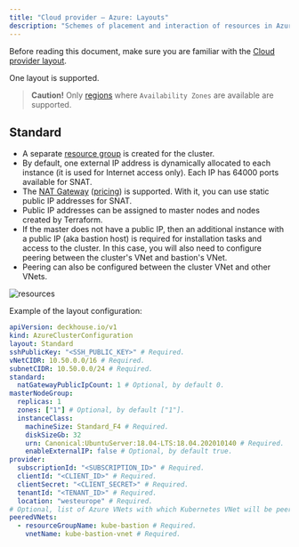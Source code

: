 ```yaml
---
title: "Cloud provider — Azure: Layouts"
description: "Schemes of placement and interaction of resources in Azure when working with the Deckhouse cloud provider."
---
```


Before reading this document, make sure you are familiar with the [Cloud provider layout](/deckhouse/docs/documentation/pages/CLOUD-PROVIDER-LAYOUT.md).

One layout is supported.

> **Caution!** Only [regions](https://docs.microsoft.com/en-us/azure/availability-zones/az-region) where `Availability Zones` are available are supported.

## Standard

* A separate [resource group](https://docs.microsoft.com/en-us/azure/azure-resource-manager/management/manage-resource-groups-portal) is created for the cluster.
* By default, one external IP address is dynamically allocated to each instance (it is used for Internet access only). Each IP has 64000 ports available for SNAT.
* The [NAT Gateway](https://docs.microsoft.com/en-us/azure/virtual-network/nat-overview) ([pricing](https://azure.microsoft.com/en-us/pricing/details/virtual-network/)) is supported. With it, you can use static public IP addresses for SNAT.
* Public IP addresses can be assigned to master nodes and nodes created by Terraform.
* If the master does not have a public IP, then an additional instance with a public IP (aka bastion host) is required for installation tasks and access to the cluster. In this case, you will also need to configure peering between the cluster's VNet and bastion's VNet.
* Peering can also be configured between the cluster VNet and other VNets.

![resources](https://docs.google.com/drawings/d/e/2PACX-1vRFsmvb6DLYjWfp-2ho3fJ2K1jRCH3nKAda-K_kgDaH2cOKScD_qT4x7tK66IeZAQLfQiMEtgWw0b0a/pub?w=812&h=655)
<!--- Source: https://docs.google.com/drawings/d/17AyZencz-V4vWe3YM5HdP-AltGCPKIHMRm_3AuVGcUg/edit --->

Example of the layout configuration:

```yaml
apiVersion: deckhouse.io/v1
kind: AzureClusterConfiguration
layout: Standard
sshPublicKey: "<SSH_PUBLIC_KEY>" # Required.
vNetCIDR: 10.50.0.0/16 # Required.
subnetCIDR: 10.50.0.0/24 # Required.
standard:
  natGatewayPublicIpCount: 1 # Optional, by default 0.
masterNodeGroup:
  replicas: 1
  zones: ["1"] # Optional, by default ["1"].
  instanceClass:
    machineSize: Standard_F4 # Required.
    diskSizeGb: 32
    urn: Canonical:UbuntuServer:18.04-LTS:18.04.202010140 # Required.
    enableExternalIP: false # Optional, by default true.
provider:
  subscriptionId: "<SUBSCRIPTION_ID>" # Required.
  clientId: "<CLIENT_ID>" # Required.
  clientSecret: "<CLIENT_SECRET>" # Required.
  tenantId: "<TENANT_ID>" # Required.
  location: "westeurope" # Required.
# Optional, list of Azure VNets with which Kubernetes VNet will be peered.
peeredVNets:
  - resourceGroupName: kube-bastion # Required.
    vnetName: kube-bastion-vnet # Required.
```
